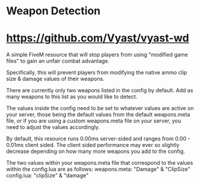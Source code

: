 # Weapon Detection
# https://github.com/Vyast/vyast-wd
A simple FiveM resource that will stop players from using "modified game files" to gain an unfair combat advantage.

Specifically, this will prevent players from modifying the native ammo clip size & damage values of their weapons.

There are currently only two weapons listed in the config by default. Add as many weapons to this list as you would like to detect. 

The values inside the config need to be set to whatever values are active on your server, those being the default values from the default weapons.meta file, or if you are using a custom weapons.meta file on your server, you need to adjust the values accordingly.

By default, this resource runs 0.00ms server-sided and ranges from 0.00 - 0.01ms client sided. The client sided performance may ever so slightly decrease depending on how many more weapons you add to the config.

The two values within your weapons.meta file that correspond to the values within the config.lua are as follows:
weapons.meta: "Damage" & "ClipSize"
config.lua: "clipSize" & "damage"

